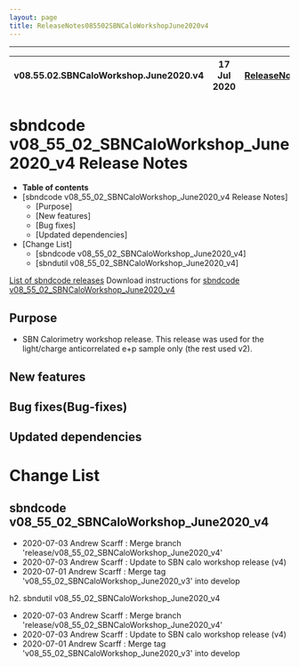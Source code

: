 ```yaml
---
layout: page
title: ReleaseNotes085502SBNCaloWorkshopJune2020v4
---
```


-----------------------------------------------------------------------------
| v08.55.02.SBNCaloWorkshop.June2020.v4 | 17 Jul 2020 | [ReleaseNotes](ReleaseNotes085502SBNCaloWorkshopJune2020v4.html) |
| --- | --- | --- |



sbndcode v08_55_02_SBNCaloWorkshop_June2020_v4 Release Notes
=======================================================================================

-   **Table of contents**
-   [sbndcode v08_55_02_SBNCaloWorkshop_June2020_v4 Release Notes]
    -   [Purpose]
    -   [New features]
    -   [Bug fixes]
    -   [Updated dependencies]
-   [Change List]
    -   [sbndcode v08_55_02_SBNCaloWorkshop_June2020_v4]
    -   [sbndutil v08_55_02_SBNCaloWorkshop_June2020_v4]

[List of sbndcode releases](List_of_SBND_code_releases.html)
Download instructions for [sbndcode v08_55_02_SBNCaloWorkshop_June2020_v4](http://scisoft.fnal.gov/scisoft/bundles/sbnd/v08_55_02_SBNCaloWorkshop_June2020_v4/sbndcode-v08_55_02_SBNCaloWorkshop_June2020_v4.html)

Purpose
---------------------------------------------------

* SBN Calorimetry workshop release. This release was used for the light/charge anticorrelated e+p sample only (the rest used v2).

New features
---------------------------------------------------

Bug fixes(Bug-fixes)
---------------------------------------------------

Updated dependencies
---------------------------------------------------

Change List
==========================================

sbndcode v08_55_02_SBNCaloWorkshop_June2020_v4
---------------------------------------------------

* 2020-07-03  Andrew Scarff : Merge branch 'release/v08_55_02_SBNCaloWorkshop_June2020_v4'
* 2020-07-03  Andrew Scarff : Update to SBN calo workshop release (v4)
* 2020-07-01  Andrew Scarff : Merge tag 'v08_55_02_SBNCaloWorkshop_June2020_v3' into develop

h2. sbndutil v08_55_02_SBNCaloWorkshop_June2020_v4

* 2020-07-03  Andrew Scarff : Merge branch 'release/v08_55_02_SBNCaloWorkshop_June2020_v4'
* 2020-07-03  Andrew Scarff : Update to SBN calo workshop release (v4)
* 2020-07-01  Andrew Scarff : Merge tag 'v08_55_02_SBNCaloWorkshop_June2020_v3' into develop
